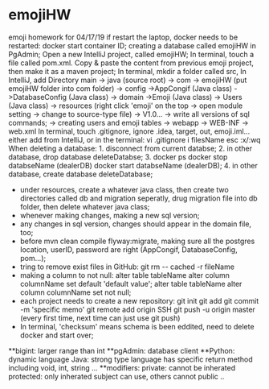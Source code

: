 # emojiHW
emoji homework for 04/17/19
if restart the laptop, docker needs to be restarted: docker start container ID;
creating a database called emojiHW in PgAdmin;
Open a new IntelliJ project, called emojiHW;
In terminal, touch a file called pom.xml. Copy & paste the content from previous emoji project, 
then make it as a maven project;
In terminal, mkdir a folder called src, 
In IntelliJ, add Directory main -> java (source root) -> com -> emojiHW (put emojiHW folder into com folder) -> config ->AppCongif (Java class) ->DatabaseConfig (Java class)
                                                                                                             -> domain ->Emoji (Java class) -> Users (Java class)
                                -> resources (right click 'emoji' on the top -> open module setting -> change to source-type file) -> V1.0...
                                -> write all versions of sql commands;
                                -> creating users and emoji tables
                                -> webapp -> WEB-INF -> web.xml
In terminal, touch .gitignore, ignore .idea, target, out, emoji.iml... either add from IntelliJ, or in the terminal: vi .gitignore
                                                                                                                     i
                                                                                                                     filesName
                                                                                                                     esc
                                                                                                                     :x/:wq
When deleting a database: 1. disconnect from current databse;
                          2. in other database, drop database deleteDatabse;
                          3. docker ps 
                             docker stop databseName (dealerDB)
                             docker start databseName (dealerDB);
                          4. in other database, create database deleteDatabase;


* under resources, create a whatever java class, then create two directories called db and migration seperatly, drug migration file into db folder, then delete whatever java class;
* whenever making changes, making a new sql version;
* any changes in sql version, changes should appear in the domain file, too;
* before mvn clean compile flyway:migrate, making sure all the postgres location, userID, password are right (AppCongif, DatabaseConfig, pom...);
* tring to remove exist files in GitHub: git rm -- cached -r fileName
* making a column to not null: alter table tableName alter column columnName set default 'default value';
                               alter table tableName alter column columnName set not null;      
* each project needs to create a new repository: git init
                                                 git add 
                                                 git commit -m 'specific memo'
                                                 git remote add origin SSH
                                                 git push -u origin master (every first time, next time can just use git push)
* In terminal, 'checksum' means schema is been eddited, need to delete docker and start over;


**bigint: larger range than int
**pgAdmin: database client
**Python: dynamic language
  Java: strong type language has specific return method including void, int, string ...
**modifiers: private: cannot be inherated
             protected: only inherated subject can use, others cannot
             public ..
                       
                                
